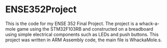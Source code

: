 # ENSE352Project
This is the code for my ENSE 352 Final Project. The project is a whack-a-mole game using the STM32F103RB and constructed on a breadboard using simple electrical components such as LEDs and push buttons. This project was written in ARM Assembly code, the main file is WhackaMole.s. 
